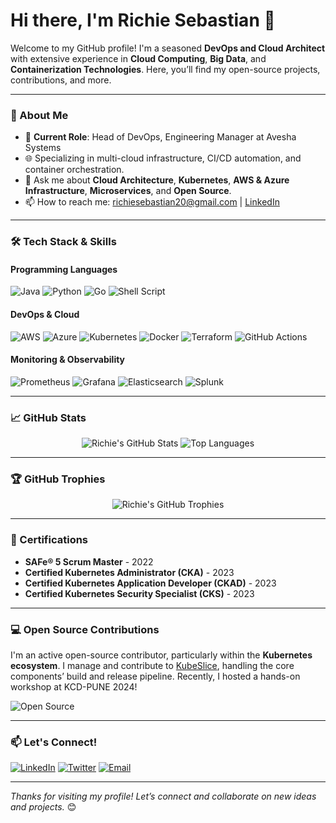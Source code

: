 # Hi there, I'm Richie Sebastian 👋

Welcome to my GitHub profile! I'm a seasoned **DevOps and Cloud Architect** with extensive experience in **Cloud Computing**, **Big Data**, and **Containerization Technologies**. Here, you’ll find my open-source projects, contributions, and more.

---

### 🚀 About Me
- 🌱 **Current Role**: Head of DevOps, Engineering Manager at Avesha Systems
- 🌐 Specializing in multi-cloud infrastructure, CI/CD automation, and container orchestration.
- 💬 Ask me about **Cloud Architecture**, **Kubernetes**, **AWS & Azure Infrastructure**, **Microservices**, and **Open Source**.
- 📫 How to reach me: [richiesebastian20@gmail.com](mailto:richiesebastian20@gmail.com) | [LinkedIn](https://www.linkedin.com/in/richie-s-8b545183)

---

### 🛠️ Tech Stack & Skills

#### Programming Languages
![Java](https://img.shields.io/badge/Java-007396?style=for-the-badge&logo=java&logoColor=white)
![Python](https://img.shields.io/badge/Python-3776AB?style=for-the-badge&logo=python&logoColor=white)
![Go](https://img.shields.io/badge/Go-00ADD8?style=for-the-badge&logo=go&logoColor=white)
![Shell Script](https://img.shields.io/badge/Shell_Script-4EAA25?style=for-the-badge&logo=gnu-bash&logoColor=white)

#### DevOps & Cloud
![AWS](https://img.shields.io/badge/Amazon_AWS-232F3E?style=for-the-badge&logo=amazon-aws&logoColor=white)
![Azure](https://img.shields.io/badge/Microsoft_Azure-0078D4?style=for-the-badge&logo=microsoft-azure&logoColor=white)
![Kubernetes](https://img.shields.io/badge/Kubernetes-326CE5?style=for-the-badge&logo=kubernetes&logoColor=white)
![Docker](https://img.shields.io/badge/Docker-2496ED?style=for-the-badge&logo=docker&logoColor=white)
![Terraform](https://img.shields.io/badge/Terraform-623CE4?style=for-the-badge&logo=terraform&logoColor=white)
![GitHub Actions](https://img.shields.io/badge/GitHub_Actions-2088FF?style=for-the-badge&logo=github-actions&logoColor=white)

#### Monitoring & Observability
![Prometheus](https://img.shields.io/badge/Prometheus-E6522C?style=for-the-badge&logo=prometheus&logoColor=white)
![Grafana](https://img.shields.io/badge/Grafana-F46800?style=for-the-badge&logo=grafana&logoColor=white)
![Elasticsearch](https://img.shields.io/badge/Elasticsearch-005571?style=for-the-badge&logo=elasticsearch&logoColor=white)
![Splunk](https://img.shields.io/badge/Splunk-000000?style=for-the-badge&logo=splunk&logoColor=white)

---

### 📈 GitHub Stats

<div align="center">
  <img src="https://github-readme-stats.vercel.app/api?username=richiesebastian&show_icons=true&theme=radical" alt="Richie's GitHub Stats" />
  <img src="https://github-readme-stats.vercel.app/api/top-langs/?username=richiesebastian&layout=compact&theme=radical" alt="Top Languages" />
</div>

---

### 🏆 GitHub Trophies

<div align="center">
  <img src="https://github-profile-trophy.vercel.app/?username=richiesebastian&theme=dracula&margin-w=15&margin-h=15&no-frame=true" alt="Richie's GitHub Trophies" />
</div>

---

### 📝 Certifications
- **SAFe® 5 Scrum Master** - 2022
- **Certified Kubernetes Administrator (CKA)** - 2023
- **Certified Kubernetes Application Developer (CKAD)** - 2023
- **Certified Kubernetes Security Specialist (CKS)** - 2023

---

### 💻 Open Source Contributions
I'm an active open-source contributor, particularly within the **Kubernetes ecosystem**. I manage and contribute to [KubeSlice](https://github.com/kubeslice/kubeslice), handling the core components’ build and release pipeline. Recently, I hosted a hands-on workshop at KCD-PUNE 2024!

![Open Source](https://img.shields.io/badge/Open_Source-000000?style=for-the-badge&logo=open-source-initiative&logoColor=white)

---

### 📫 Let's Connect!

[![LinkedIn](https://img.shields.io/badge/LinkedIn-0077B5?style=for-the-badge&logo=linkedin&logoColor=white)](https://www.linkedin.com/in/richie-s-8b545183)
[![Twitter](https://img.shields.io/badge/Twitter-1DA1F2?style=for-the-badge&logo=twitter&logoColor=white)](https://twitter.com/richiesebastian)
[![Email](https://img.shields.io/badge/Email-D14836?style=for-the-badge&logo=gmail&logoColor=white)](mailto:richiesebastian20@gmail.com)

---

*Thanks for visiting my profile! Let’s connect and collaborate on new ideas and projects.* 😊
